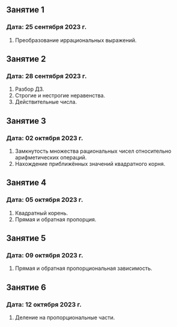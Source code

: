 ## Занятие 1
### Дата: 25 сентября 2023 г.
1. Преобразование иррациональных выражений.

## Занятие 2
### Дата: 28 сентября 2023 г.
1. Разбор ДЗ.
1. Строгие и нестрогие неравенства.
1. Действительные числа.

## Занятие 3
### Дата: 02 октября 2023 г.
1. Замкнутость множества рациональных чисел относительно арифметических операций.
2. Нахождение приближённых значений квадратного корня.

## Занятие 4
### Дата: 05 октября 2023 г.
1. Квадратный корень.
1. Прямая и обратная пропорция.

## Занятие 5
### Дата: 09 октября 2023 г.
1. Прямая и обратная пропорциональная зависимость.

## Занятие 6
### Дата: 12 октября 2023 г.
1. Деление на пропорциональные части.
